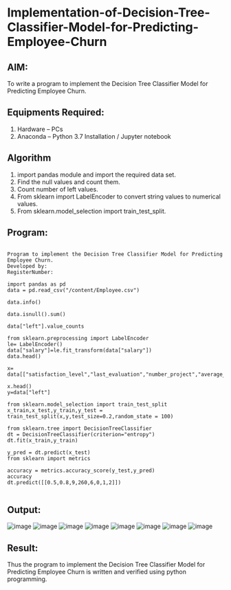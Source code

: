 # Implementation-of-Decision-Tree-Classifier-Model-for-Predicting-Employee-Churn

## AIM:
To write a program to implement the Decision Tree Classifier Model for Predicting Employee Churn.

## Equipments Required:
1. Hardware – PCs
2. Anaconda – Python 3.7 Installation / Jupyter notebook

## Algorithm
1. import pandas module and import the required data set.
2. Find the null values and count them.
3. Count number of left values.
4. From sklearn import LabelEncoder to convert string values to numerical values.
5. From sklearn.model_selection import train_test_split.

## Program:
```

Program to implement the Decision Tree Classifier Model for Predicting Employee Churn.
Developed by: 
RegisterNumber:

import pandas as pd
data = pd.read_csv("/content/Employee.csv")

data.info()

data.isnull().sum()

data["left"].value_counts

from sklearn.preprocessing import LabelEncoder
le= LabelEncoder()
data["salary"]=le.fit_transform(data["salary"])
data.head()

x= data[["satisfaction_level","last_evaluation","number_project","average_montly_hours","time_spend_company","Work_accident","promotion_last_5years","salary"]]

x.head()
y=data["left"]

from sklearn.model_selection import train_test_split
x_train,x_test,y_train,y_test = train_test_split(x,y,test_size=0.2,random_state = 100)

from sklearn.tree import DecisionTreeClassifier
dt = DecisionTreeClassifier(criterion="entropy")
dt.fit(x_train,y_train)

y_pred = dt.predict(x_test)
from sklearn import metrics

accuracy = metrics.accuracy_score(y_test,y_pred)
accuracy
dt.predict([[0.5,0.8,9,260,6,0,1,2]])


```

## Output:
![image](https://github.com/nithish467/Implementation-of-Decision-Tree-Classifier-Model-for-Predicting-Employee-Churn/assets/150232274/1d906166-50f9-43de-b86c-4165c5f5b22a)
![image](https://github.com/nithish467/Implementation-of-Decision-Tree-Classifier-Model-for-Predicting-Employee-Churn/assets/150232274/62cdad62-9774-4f82-abc5-551f72f67a35)
![image](https://github.com/nithish467/Implementation-of-Decision-Tree-Classifier-Model-for-Predicting-Employee-Churn/assets/150232274/e4998ef4-96bd-42e8-aab5-f6b5c30bb639)
![image](https://github.com/nithish467/Implementation-of-Decision-Tree-Classifier-Model-for-Predicting-Employee-Churn/assets/150232274/03659916-de50-4931-bfd8-1e501d482126)
![image](https://github.com/nithish467/Implementation-of-Decision-Tree-Classifier-Model-for-Predicting-Employee-Churn/assets/150232274/8c3156af-b234-4fd2-9f74-1796c0abf894)
![image](https://github.com/nithish467/Implementation-of-Decision-Tree-Classifier-Model-for-Predicting-Employee-Churn/assets/150232274/fb572554-f8be-431e-9fef-5b13703b899c)
![image](https://github.com/nithish467/Implementation-of-Decision-Tree-Classifier-Model-for-Predicting-Employee-Churn/assets/150232274/b5e5f73d-ac43-46f2-85fd-8534f56b3bb1)
![image](https://github.com/nithish467/Implementation-of-Decision-Tree-Classifier-Model-for-Predicting-Employee-Churn/assets/150232274/91eca786-38c4-41ef-b131-a9ebfa14eb88)







## Result:
Thus the program to implement the  Decision Tree Classifier Model for Predicting Employee Churn is written and verified using python programming.
